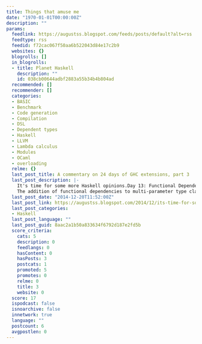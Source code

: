 ```yaml
---
title: Things that amuse me
date: "1970-01-01T00:00:00Z"
description: ""
params:
  feedlink: https://augustss.blogspot.com/feeds/posts/default?alt=rss
  feedtype: rss
  feedid: f72cac067f50aa6b522043d84e17c2b9
  websites: {}
  blogrolls: []
  in_blogrolls:
  - title: Planet Haskell
    description: ""
    id: 038cb00644adbf2883a55b34b4b804ad
  recommended: []
  recommender: []
  categories:
  - BASIC
  - Benchmark
  - Code generation
  - Compilation
  - DSL
  - Dependent types
  - Haskell
  - LLVM
  - Lambda calculus
  - Modules
  - OCaml
  - overloading
  relme: {}
  last_post_title: A commentary on 24 days of GHC extensions, part 3
  last_post_description: |-
    It's time for some more Haskell opinions.Day 13: Functional DependenciesSee day 12.
    The addition of functional dependencies to multi-parameter type classes all of a sudden opened up the possibility
  last_post_date: "2014-12-20T11:52:00Z"
  last_post_link: https://augustss.blogspot.com/2014/12/its-time-for-some-more-haskell-opinions.html
  last_post_categories:
  - Haskell
  last_post_language: ""
  last_post_guid: 8aac2a1b50a833634f6792d187e2fd5b
  score_criteria:
    cats: 5
    description: 0
    feedlangs: 0
    hasContent: 0
    hasPosts: 3
    postcats: 1
    promoted: 5
    promotes: 0
    relme: 0
    title: 3
    website: 0
  score: 17
  ispodcast: false
  isnoarchive: false
  innetwork: true
  language: ""
  postcount: 6
  avgpostlen: 0
---
```

